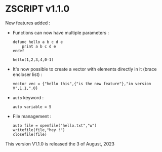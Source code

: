 # ZSCRIPT v1.1.0

New features added :
- Functions can now have multiple parameters :
	```
	defunc hello a b c d e
		print a	b c d e
	endef

	hello(1,2,3,4,0-1)
	```

- It's now possible to create a vector with elements directly in it (brace encloser list) :
	```
	vector vec = {"hello this",{"is the new feature"},"in version V",1.1,".0}
	```

- `auto` keyword :
	```
	auto variable = 5
	```

- File management :
	```
	auto file = openfile("hello.txt","w")
	writefile(file,"hey !")
	closefile(file)
	```
This version V1.1.0 is released the 3 of August, 2023
